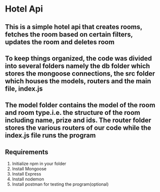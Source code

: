 # Hotel Api

## This is a simple hotel api that creates rooms, fetches the room based on certain filters, updates the room and deletes room

## To keep things organized, the code was divided into several folders namely the db folder which stores the mongoose connections, the src folder which houses the models, routers and the main file, index.js

## The model folder contains the model of the room and room type.i.e. the structure of the room including name, prize and ids. The router folder stores the various routers of our code while the index.js file runs the program

## Requirements

1. Initialize npm in your folder
2. Install Mongoose
3. Install Express
4. Install nodemon
5. Install postman for testing the program(optional)
